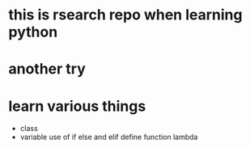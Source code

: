 # this is rsearch repo when learning python
# another try
# learn various things
- class
- variable
 use of if else and elif
 define function 
 lambda
 